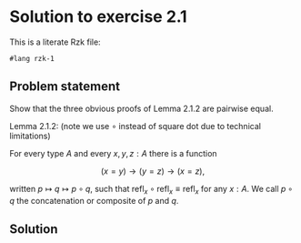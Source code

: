 # Solution to exercise 2.1

This is a literate Rzk file:

```rzk
#lang rzk-1
```

## Problem statement

Show that the three obvious proofs of Lemma 2.1.2 are pairwise equal.

Lemma 2.1.2: (note we use $\circ$ instead of square dot due to technical limitations)

For every type $A$ and every $x, y, z : A$ there is a function

$$
(x = y) \rightarrow (y = z) \rightarrow (x = z),
$$

written
$p \mapsto q \mapsto p \circ q$, such that $\text{refl}_x \circ \text{refl}_x \equiv \text{refl}_x$ for any $x : A$. We call $p \circ q$ the concatenation or
composite of $p$ and $q$.

## Solution
